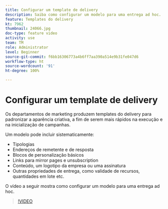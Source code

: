```yaml
---
title: Configurar um template de delivery
description: Saiba como configurar um modelo para uma entrega ad hoc.
feature: Templates do delivery
kt: 7962
thumbnail: 24066.jpg
doc-type: feature video
activity: use
team: TM
role: Administrator
level: Beginner
source-git-commit: f6bb16306773a4b6ff7aa390a514e9b31fe047d6
workflow-type: ht
source-wordcount: '91'
ht-degree: 100%

---
```



# Configurar um template de delivery

Os departamentos de marketing produzem templates do delivery para padronizar a aparência criativa, a fim de serem mais rápidos na execução e na inicialização de campanhas.

Um modelo pode incluir sistematicamente:

* Tipologias
* Endereços de remetente e de resposta
* Blocos de personalização básicos
* Links para mirror pages e unsubscription
* Conteúdo, um logotipo da empresa ou uma assinatura
* Outras propriedades de entrega, como validade de recursos, quantidades em lote etc.

O vídeo a seguir mostra como configurar um modelo para uma entrega ad hoc.

>[!VIDEO](https://video.tv.adobe.com/v/24066?quality=12)
